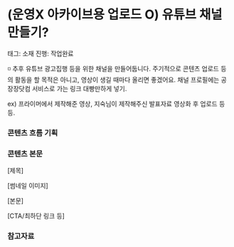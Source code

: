 # (운영X 아카이브용 업로드 O) 유튜브 채널 만들기?

태그: 소재
진행: 작업완료

<aside>
◽ 추후 유튜브 광고집행 등을 위한 채널을 만들어둡니다.
주기적으로 콘텐츠 업로드 등의 활동을 할 목적은 아니고, 영상이 생길 때마다 올리면 좋겠어요. 채널 프로필에는 공장장닷컴 서비스로 가는 링크 대빵만하게 넣기.

ex) 프라이머에서 제작해준 영상, 지숙님이 제작해주신 발표자료 영상화 후 업로드 등등.

</aside>

### 콘텐츠 흐름 기획

### 콘텐츠 본문

[제목]

[썸네일 이미지]

[본문]

[CTA/최하단 링크 등]

### 참고자료